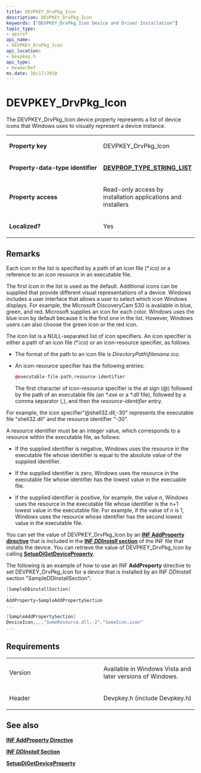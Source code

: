 ```yaml
---
title: DEVPKEY_DrvPkg_Icon
description: DEVPKEY_DrvPkg_Icon
keywords: ["DEVPKEY_DrvPkg_Icon Device and Driver Installation"]
topic_type:
- apiref
api_name:
- DEVPKEY_DrvPkg_Icon
api_location:
- Devpkey.h
api_type:
- HeaderDef
ms.date: 10/17/2018
---
```


# DEVPKEY_DrvPkg_Icon


The DEVPKEY_DrvPkg_Icon device property represents a list of device icons that Windows uses to visually represent a device instance.

<table>
<colgroup>
<col width="50%" />
<col width="50%" />
</colgroup>
<tbody>
<tr class="odd">
<td align="left"><p><strong>Property key</strong></p></td>
<td align="left"><p>DEVPKEY_DrvPkg_Icon</p></td>
</tr>
<tr class="even">
<td align="left"><p><strong>Property-data-type identifier</strong></p></td>
<td align="left"><p><a href="devprop-type-string-list.md" data-raw-source="[&lt;strong&gt;DEVPROP_TYPE_STRING_LIST&lt;/strong&gt;](devprop-type-string-list.md)"><strong>DEVPROP_TYPE_STRING_LIST</strong></a></p></td>
</tr>
<tr class="odd">
<td align="left"><p><strong>Property access</strong></p></td>
<td align="left"><p>Read-only access by installation applications and installers</p></td>
</tr>
<tr class="even">
<td align="left"><p><strong>Localized?</strong></p></td>
<td align="left"><p>Yes</p></td>
</tr>
</tbody>
</table>

 

## Remarks

Each icon in the list is specified by a path of an icon file (\*.ico) or a reference to an icon resource in an executable file.

The first icon in the list is used as the default. Additional icons can be supplied that provide different visual representations of a device. Windows includes a user interface that allows a user to select which icon Windows displays. For example, the Microsoft DiscoveryCam 530 is available in blue, green, and red. Microsoft supplies an icon for each color. Windows uses the blue icon by default because it is the first one in the list. However, Windows users can also choose the green icon or the red icon.

The icon list is a NULL-separated list of icon specifiers. An icon specifier is either a path of an icon file (\*.ico) or an icon-resource specifier, as follows:

-   The format of the path to an icon file is *DirectoryPath\\filename.ico.*

-   An icon-resource specifier has the following entries:

    ```cpp
    @executable-file-path,resource-identifier
    ```

    The first character of icon-resource specifier is the at sign (@) followed by the path of an executable file (an *\*.exe* or a *\*.dll* file), followed by a comma separator (,), and then the *resource-identifier* entry.

For example, the icon specifier"@shell32.dll,-30" represents the executable file "shell32.dll" and the resource identifier "-30".

A resource identifier must be an integer value, which corresponds to a resource within the executable file, as follows:

-   If the supplied identifier is negative, Windows uses the resource in the executable file whose identifier is equal to the absolute value of the supplied identifier.

-   If the supplied identifier is zero, Windows uses the resource in the executable file whose identifier has the lowest value in the execuable file.

-   If the supplied identifier is positive, for example, the value *n*, Windows uses the resource in the executable file whose identifier is the n+1 lowest value in the executable file. For example, if the value of *n* is 1, Windows uses the resource whose identifier has the second lowest value in the executable file.

You can set the value of DEVPKEY_DrvPkg_Icon by an [**INF AddProperty directive**](./inf-addproperty-directive.md) that is included in the [**INF *DDInstall* section**](./inf-ddinstall-section.md) of the INF file that installs the device. You can retrieve the value of DEVPKEY_DrvPkg_Icon by calling [**SetupDiGetDeviceProperty**](/windows/win32/api/setupapi/nf-setupapi-setupdigetdevicepropertyw).

The following is an example of how to use an INF **AddProperty** directive to set DEVPKEY_DrvPkg_Icon for a device that is installed by an INF *DDInstall* section "SampleDDInstallSection":

```cpp
[SampleDDinstallSection]
...
AddProperty=SampleAddPropertySection
...

[SampleAddPropertySection] 
DeviceIcon,,,,"SomeResource.dll,-2","SomeIcon.icon"
...
```

## Requirements

<table>
<colgroup>
<col width="50%" />
<col width="50%" />
</colgroup>
<tbody>
<tr class="odd">
<td align="left"><p>Version</p></td>
<td align="left"><p>Available in Windows Vista and later versions of Windows.</p></td>
</tr>
<tr class="even">
<td align="left"><p>Header</p></td>
<td align="left">Devpkey.h (include Devpkey.h)</td>
</tr>
</tbody>
</table>

## See also


[**INF AddProperty Directive**](./inf-addproperty-directive.md)

[**INF *DDInstall* Section**](./inf-ddinstall-section.md)

[**SetupDiGetDeviceProperty**](/windows/win32/api/setupapi/nf-setupapi-setupdigetdevicepropertyw)

 

